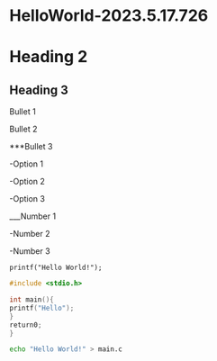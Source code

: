 # HelloWorld-2023.5.17.726
# Heading 2
## Heading 3
Bullet 1

Bullet 2

***Bullet 3


-Option 1 

-Option 2

-Option 3

___Number 1

-Number 2 

-Number 3

`printf("Hello World!");
`
```C
#include <stdio.h>

int main(){
printf("Hello");
}
return0;
}
```
```bash
echo "Hello World!" > main.c
```
